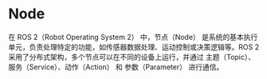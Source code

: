 # Node
在 ROS 2（Robot Operating System 2） 中，节点（Node） 是系统的基本执行单元，负责处理特定的功能，如传感器数据处理、运动控制或决策逻辑等。ROS 2 采用了分布式架构，多个节点可以在不同的设备上运行，并通过 主题（Topic）、服务（Service）、动作（Action） 和 参数（Parameter） 进行通信。
